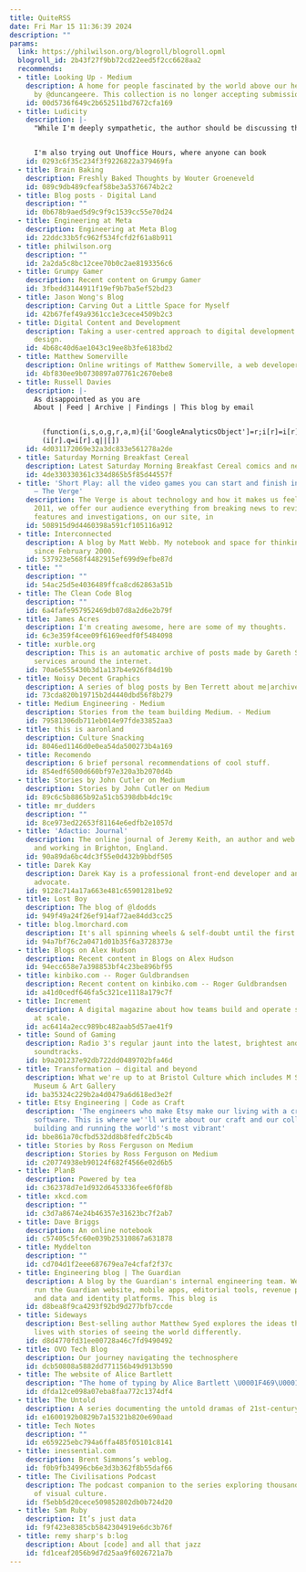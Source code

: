 ```yaml
---
title: QuiteRSS
date: Fri Mar 15 11:36:39 2024
description: ""
params:
  link: https://philwilson.org/blogroll/blogroll.opml
  blogroll_id: 2b43f27f9bb72cd22eed5f2cc6628aa2
  recommends:
  - title: Looking Up - Medium
    description: A home for people fascinated by the world above our heads. Curated
      by @duncangeere. This collection is no longer accepting submissions. - Medium
    id: 00d5736f649c2b652511bd7672cfa169
  - title: Ludicity
    description: |-
      "While I'm deeply sympathetic, the author should be discussing their issues with a therapist rather than spreading this on the internet."


      I'm also trying out Unoffice Hours, where anyone can book
    id: 0293c6f35c234f3f9226822a379469fa
  - title: Brain Baking
    description: Freshly Baked Thoughts by Wouter Groeneveld
    id: 089c9db489cfeaf58be3a5376674b2c2
  - title: Blog posts - Digital Land
    description: ""
    id: 0b678b9aed5d9c9f9c1539cc55e70d24
  - title: Engineering at Meta
    description: Engineering at Meta Blog
    id: 22ddc33b5fc962f534fcfd2f61a8b911
  - title: philwilson.org
    description: ""
    id: 2a2da5c8bc12cee70b0c2ae8193356c6
  - title: Grumpy Gamer
    description: Recent content on Grumpy Gamer
    id: 3fbedd3144911f19ef9b7ba5ef52bd23
  - title: Jason Wong's Blog
    description: Carving Out a Little Space for Myself
    id: 42b67fef49a9361cc1e3cece4509b2c3
  - title: Digital Content and Development
    description: Taking a user-centred approach to digital development and content
      design.
    id: 4b68c40d6ae1043c19ee8b3fe6183bd2
  - title: Matthew Somerville
    description: Online writings of Matthew Somerville, a web developer in Birmingham.
    id: 4bf830ee9b0730897a07761c2670ebe8
  - title: Russell Davies
    description: |-
      As disappointed as you are
      About | Feed | Archive | Findings | This blog by email


        (function(i,s,o,g,r,a,m){i['GoogleAnalyticsObject']=r;i[r]=i[r]||function(){
        (i[r].q=i[r].q||[])
    id: 4d031172069e32a3dc833e561278a2de
  - title: Saturday Morning Breakfast Cereal
    description: Latest Saturday Morning Breakfast Cereal comics and news
    id: 4de330330361c334d865b5f85d44557f
  - title: 'Short Play: all the video games you can start and finish in a weekend
      – The Verge'
    description: The Verge is about technology and how it makes us feel. Founded in
      2011, we offer our audience everything from breaking news to reviews to award-winning
      features and investigations, on our site, in
    id: 508915d9d4460398a591cf105116a912
  - title: Interconnected
    description: A blog by Matt Webb. My notebook and space for thinking out loud
      since February 2000.
    id: 537923e568f4482915ef699d9efbe87d
  - title: ""
    description: ""
    id: 54ac25d5e4036489ffca8cd62863a51b
  - title: The Clean Code Blog
    description: ""
    id: 6a4fafe957952469db07d8a2d6e2b79f
  - title: James Acres
    description: I'm creating awesome, here are some of my thoughts.
    id: 6c3e359f4cee09f6169eedf0f5484098
  - title: xurble.org
    description: This is an automatic archive of posts made by Gareth Simpson on various
      services around the internet.
    id: 70a6e555430b3d1a137b4e926f84d19b
  - title: Noisy Decent Graphics
    description: A series of blog posts by Ben Terrett about me|archives|atom feed
    id: 73cda820b19715b2d4440dbd56f8b279
  - title: Medium Engineering - Medium
    description: Stories from the team building Medium. - Medium
    id: 79581306db711eb014e97fde33852aa3
  - title: this is aaronland
    description: Culture Snacking
    id: 8046ed1146d0e0ea54da500273b4a169
  - title: Recomendo
    description: 6 brief personal recommendations of cool stuff.
    id: 854edf6500d660bf97e320a3b2070d4b
  - title: Stories by John Cutler on Medium
    description: Stories by John Cutler on Medium
    id: 89c6c5b8865b92a51cb5398dbb4dc19c
  - title: mr_dudders
    description: ""
    id: 8ce973ed22653f81164e6edfb2e1057d
  - title: 'Adactio: Journal'
    description: The online journal of Jeremy Keith, an author and web developer living
      and working in Brighton, England.
    id: 90a89da6bc4dc3f55e0d432b9bbdf505
  - title: Darek Kay
    description: Darek Kay is a professional front-end developer and an accessibility
      advocate.
    id: 9128c714a17a663e481c65901281be92
  - title: Lost Boy
    description: The blog of @ldodds
    id: 949f49a24f26ef914af72ae84dd3cc25
  - title: blog.lmorchard.com
    description: It's all spinning wheels & self-doubt until the first pot of coffee.
    id: 94a7bf76c2a0471d01b35f6a3728373e
  - title: Blogs on Alex Hudson
    description: Recent content in Blogs on Alex Hudson
    id: 94ecc658e7a398853bf4c23be896bf95
  - title: kinbiko.com -- Roger Guldbrandsen
    description: Recent content on kinbiko.com -- Roger Guldbrandsen
    id: a41d0cedf646fa5c321ce1118a179c7f
  - title: Increment
    description: A digital magazine about how teams build and operate software systems
      at scale.
    id: ac6414a2ecc989bc482aab5d57ae41f9
  - title: Sound of Gaming
    description: Radio 3's regular jaunt into the latest, brightest and best gaming
      soundtracks.
    id: b9a201237e92db722dd0489702bfa46d
  - title: Transformation – digital and beyond
    description: What we're up to at Bristol Culture which includes M Shed and Bristol
      Museum & Art Gallery
    id: ba35324c229b2a4d0479a6d618ed3e2f
  - title: Etsy Engineering | Code as Craft
    description: 'The engineers who make Etsy make our living with a craft we love:
      software. This is where we''ll write about our craft and our collective experience
      building and running the world''s most vibrant'
    id: bbe861a70cfbd532dd8b8fedfc2b5c4b
  - title: Stories by Ross Ferguson on Medium
    description: Stories by Ross Ferguson on Medium
    id: c20774938eb90124f682f4566e02d6b5
  - title: PlanB
    description: Powered by tea
    id: c362378d7e1d932d6453336fee6f0f8b
  - title: xkcd.com
    description: ""
    id: c3d7a8674e24b46357e31623bc7f2ab7
  - title: Dave Briggs
    description: An online notebook
    id: c57405c5fc60e039b25310867a631878
  - title: Myddelton
    description: ""
    id: cd704d1f2eee687679ea7e4cfaf2f37c
  - title: Engineering blog | The Guardian
    description: A blog by the Guardian's internal engineering team. We build and
      run the Guardian website, mobile apps, editorial tools, revenue products, advertising,
      and data and identity platforms. This blog is
    id: d8bea8f9ca4293f92bd9d277bfb7ccde
  - title: Sideways
    description: Best-selling author Matthew Syed explores the ideas that shape our
      lives with stories of seeing the world differently.
    id: d8d4770fd31ee00728a46c7fd9490492
  - title: OVO Tech Blog
    description: Our journey navigating the technosphere
    id: dcb50808a5882dd771156b49d913b590
  - title: The website of Alice Bartlett
    description: "The home of typing by Alice Bartlett \U0001F469\U0001F3FB‍\U0001F4BB"
    id: dfda12ce098a07eba8faa772c1374df4
  - title: The Untold
    description: A series documenting the untold dramas of 21st-century Britain.
    id: e1600192b0829b7a15321b820e690aad
  - title: Tech Notes
    description: ""
    id: e659225ebc794a6ffa485f05101c8141
  - title: inessential.com
    description: Brent Simmons’s weblog.
    id: f0b9fb34996cb6e3d3b362f8b55daf66
  - title: The Civilisations Podcast
    description: The podcast companion to the series exploring thousands of years
      of visual culture.
    id: f5ebb5d20cece509852802db0b724d20
  - title: Sam Ruby
    description: It’s just data
    id: f9f423e8385cb5842304919e6dc3b76f
  - title: remy sharp's b:log
    description: About [code] and all that jazz
    id: fd1ceaf2056b9d7d25aa9f6026721a7b
---
```

